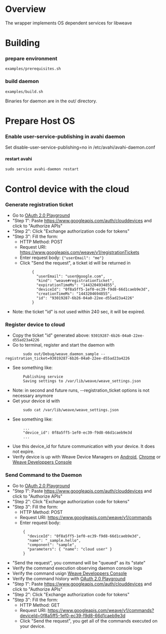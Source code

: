 # Overview

The wrapper implements OS dependent services for libweave

# Building

### prepare environment
```
examples/prerequisites.sh
```

### build daemon
```
examples/build.sh
```
Binaries for daemon are in the out/ directory.

# Prepare Host OS

### Enable user-service-publishing in avahi daemon
Set disable-user-service-publishing=no in /etc/avahi/avahi-daemon.conf

#### restart avahi
```
sudo service avahi-daemon restart
```

# Control device with the cloud

### Generate registration ticket
- Go to [OAuth 2.0 Playground](https://developers.google.com/oauthplayground/)
- "Step 1": Paste https://www.googleapis.com/auth/clouddevices and click to "Authorize APIs"
- "Step 2": Click "Exchange authorization code for tokens"
- "Step 3": Fill the form:
    * HTTP Method: POST
    * Request URI: https://www.googleapis.com/weave/v1/registrationTickets
    * Enter request body: ```{"userEmail": "me"}```
    * Click "Send the request", a ticket id will be returned in

```
            {
              "userEmail": "user@google.com",
              "kind": "weave#registrationTicket",
              "expirationTimeMs": "1443204934855",
              "deviceId": "0f8a5ff5-1ef0-ec39-f9d8-66d1caeb9e3d",
              "creationTimeMs": "1443204694855",
              "id": "93019287-6b26-04a0-22ee-d55ad23a4226"
            }
```
- Note: the ticket "id" is not used within 240 sec, it will be expired.


### Register device to cloud

- Copy the ticket "id" generated above: ```93019287-6b26-04a0-22ee-d55ad23a4226```
- Go to terminal, register and start the daemon with

```
        sudo out/Debug/weave_daemon_sample --registration_ticket=93019287-6b26-04a0-22ee-d55ad23a4226
```

- See something like:

```
        Publishing service
        Saving settings to /var/lib/weave/weave_settings.json
```

- Note: in second and future runs, --registration_ticket options is not necessary anymore
- Get your device id with

```
        sudo cat /var/lib/weave/weave_settings.json
```

- See something like:

```
        ...
        "device_id": 0f8a5ff5-1ef0-ec39-f9d8-66d1caeb9e3d
        ...
```

- Use this device_id for future communication with your device. It does not expire.
- Verify device is up with Weave Device Managers on
[Android](https://play.google.com/apps/testing/com.google.android.apps.weave.management),
[Chrome](https://chrome.google.com/webstore/detail/weave-device-manager/pcdgflbjckpjmlofgopidgdfonmnodfm)
or [Weave Developpers Console](https://weave.google.com/console/)

### Send Command to the Daemon

- Go to [OAuth 2.0 Playground](https://developers.google.com/oauthplayground/)
- "Step 1": Paste https://www.googleapis.com/auth/clouddevices and click to "Authorize APIs"
- "Step 2": Click "Exchange authorization code for tokens"
- "Step 3": Fill the form:
    * HTTP Method: POST
    * Request URI: https://www.googleapis.com/weave/v1/commands
    * Enter request body:

```
        {
          "deviceId": "0f8a5ff5-1ef0-ec39-f9d8-66d1caeb9e3d",
          "name": "_sample.hello",
          "component": "sample",
          "parameters": { "name": "cloud user" }
        }

```

- "Send the request", you command will be "queued" as its "state"
- Verify the command execution observing daemon console logs
- Verify the command usign [Weave Developpers Console](https://weave.google.com/console/)
- Verify the command history with [OAuth 2.0 Playground](https://developers.google.com/oauthplayground/)
- "Step 1": Paste https://www.googleapis.com/auth/clouddevices and click to "Authorize APIs"
- "Step 2": Click "Exchange authorization code for tokens"
- "Step 3": Fill the form:
    * HTTP Method: GET
    * Request URI: https://www.googleapis.com/weave/v1/commands?deviceId=0f8a5ff5-1ef0-ec39-f9d8-66d1caeb9e3d
    * Click "Send the request", you get all of the commands executed on your device.
